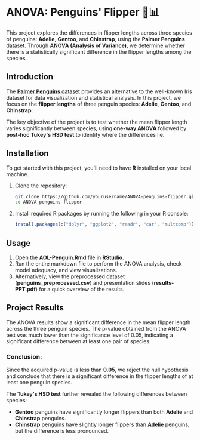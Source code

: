 # ANOVA: Penguins' Flipper 🐧📊

This project explores the differences in flipper lengths across three species of penguins: **Adelie**, **Gentoo**, and **Chinstrap**, using the **Palmer Penguins** dataset. Through **ANOVA (Analysis of Variance)**, we determine whether there is a statistically significant difference in the flipper lengths among the species. 

## Introduction

The [**Palmer Penguins** dataset](https://www.kaggle.com/datasets/larsen0966/penguins) provides an alternative to the well-known Iris dataset for data visualization and statistical analysis. In this project, we focus on the **flipper lengths** of three penguin species: **Adelie**, **Gentoo**, and **Chinstrap**.

The key objective of the project is to test whether the mean flipper length varies significantly between species, using **one-way ANOVA** followed by **post-hoc Tukey's HSD test** to identify where the differences lie.

## Installation

To get started with this project, you'll need to have **R** installed on your local machine.

1. Clone the repository:
   ```bash
   git clone https://github.com/yourusername/ANOVA-penguins-flipper.git
   cd ANOVA-penguins-flipper
   ```

2. Install required R packages by running the following in your R console:
   ```R
   install.packages(c("dplyr", "ggplot2", "readr", "car", "multcomp"))
   ```

## Usage

1. Open the **AOL-Penguin.Rmd** file in **RStudio**.
2. Run the entire markdown file to perform the ANOVA analysis, check model adequacy, and view visualizations.
3. Alternatively, view the preprocessed dataset (**penguins_preprocessed.csv**) and presentation slides (**results-PPT.pdf**) for a quick overview of the results.

## Project Results

The ANOVA results show a significant difference in the mean flipper length across the three penguin species. The p-value obtained from the ANOVA test was much lower than the significance level of 0.05, indicating a significant difference between at least one pair of species.

### Conclusion:
Since the acquired p-value is less than **0.05**, we reject the null hypothesis and conclude that there is a significant difference in the flipper lengths of at least one penguin species. 

The **Tukey's HSD test** further revealed the following differences between species:
- **Gentoo** penguins have significantly longer flippers than both **Adelie** and **Chinstrap** penguins.
- **Chinstrap** penguins have slightly longer flippers than **Adelie** penguins, but the difference is less pronounced.
